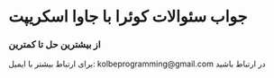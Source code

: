 <h1>جواب سئوالات کوئرا با جاوا اسکریپت</h1>
<h3>از بیشترین حل تا کمترین</h3>
<p>برای ارتباط بیشتر با ایمیل: kolbeprogramming@gmail.com در ارتباط باشید</p>
